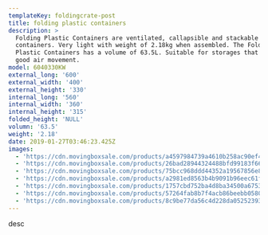 ```yaml
---
templateKey: foldingcrate-post
title: folding plastic containers
description: >
  Folding Plastic Containers are ventilated, callapsible and stackable
  containers. Very light with weight of 2.18kg when assembled. The Folding
  Plastic Containers has a volume of 63.5L. Suitable for storages that requires
  good air movement.
model: 6040330KW
external_long: '600'
external_width: '400'
external_height: '330'
internal_long: '560'
internal_width: '360'
internal_height: '315'
folded_height: 'NULL'
volumn: '63.5'
weight: '2.18'
date: 2019-01-27T03:46:23.425Z
images:
  - 'https://cdn.movingboxsale.com/products/a4597984739a4610b258ac90ef4b56dc.jpg'
  - 'https://cdn.movingboxsale.com/products/26bad28944324488bfd99183f6633707.jpg'
  - 'https://cdn.movingboxsale.com/products/75bcc968ddd44352a19567856e808aba.jpg'
  - 'https://cdn.movingboxsale.com/products/a2981ed8563b4b9091b96eec61f28f82.jpg'
  - 'https://cdn.movingboxsale.com/products/1757cbd752ba4d8ba34500a6753e182a.jpg'
  - 'https://cdn.movingboxsale.com/products/57264fab8b7f4acb86beebb0580a73eb.jpg'
  - 'https://cdn.movingboxsale.com/products/8c9be77da56c4d228da0525239337b31.jpg'
---
```

desc
